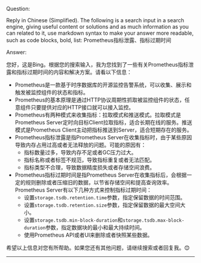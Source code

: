 Question:

Reply in Chinese (Simplified).
The following is a search input in a search engine, giving useful content or solutions and as much information as you can related to it, use markdown syntax to make your answer more readable, such as code blocks, bold, list:
Prometheus指标泄露、指标过期时间

Answer:

您好，这是Bing。根据您的搜索输入，我为您找到了一些有关Prometheus指标泄露和指标过期时间的内容和解决方案。请看以下信息：

- Prometheus是一款基于时序数据库的开源监控告警系统，可以收集、展示和触发被监控组件的状态和指标。
- Prometheus的基本原理是通过HTTP协议周期性抓取被监控组件的状态，任意组件只要提供对应的HTTP接口就可以接入监控。
- Prometheus有两种模式来收集指标：拉取模式和推送模式。拉取模式是Prometheus Server定时向目标Client拉取指标，适合长期在线的服务。推送模式是Prometheus Client主动把指标推送到Server，适合短期存在的服务。
- Prometheus指标泄露是指Prometheus Server在收集指标时，由于某些原因导致内存占用过高或者无法释放的问题。可能的原因有：
  - 指标数量过多，导致内存不足或者GC压力过大。
  - 指标名称或者标签不规范，导致指标重复或者无法匹配。
  - 指标类型不合理，导致数据精度损失或者存储空间浪费。
- Prometheus指标过期时间是指Prometheus Server在收集指标后，会根据一定的规则删除或者压缩旧的数据，以节省存储空间和提高查询效率。Prometheus Server有以下几种方式来控制指标过期时间：
  - 设置`storage.tsdb.retention.time`参数，指定保留数据的时间范围。
  - 设置`storage.tsdb.retention.size`参数，指定保留数据的最大空间大小。
  - 设置`storage.tsdb.min-block-duration`和`storage.tsdb.max-block-duration`参数，指定数据块的最小和最大持续时间。
  - 使用Prometheus API或者UI来删除或者快照某些数据。

希望以上信息对您有所帮助。如果您还有其他问题，请继续搜索或者回复我。😊


<hr/>

